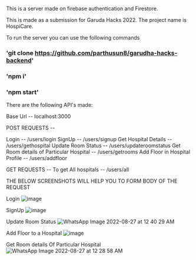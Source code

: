 This is a server made on firebase authentication and Firestore.

This is made as a submission for Garuda Hacks 2022.
The project name is HospiCare.

To run the server you can use the following commands

### 'git clone https://github.com/parthusun8/garudha-hacks-backend'
### 'npm i'
### 'npm start'


There are the following API's made:

Base Url -- localhost:3000

POST REQUESTS -- 

  Login -- /users/login
  SignUp -- /users/signup
  Get Hospital Details -- /users/gethospital
  Update Room Status -- /users/updateroomstatus
  Get Room details of Particular Hospital -- /users/getrooms
  Add Floor in Hospital Profile -- /users/addfloor
  
GET REQUESTS --
  To get All hospitals -- /users/all
  
  
 THE BELOW SCREENSHOTS WILL HELP YOU TO FORM BODY OF THE REQUEST
 
 Login
 ![image](https://user-images.githubusercontent.com/77690791/187014184-74555f9c-86fc-45c4-975b-2e9648883022.png)
 
 SignUp
 ![image](https://user-images.githubusercontent.com/77690791/187014145-1f21c21c-09da-485d-aa3e-5b7b340a2c72.png)

 Update Room Status
 ![WhatsApp Image 2022-08-27 at 12 40 29 AM](https://user-images.githubusercontent.com/77690791/187014293-cb27f2b6-47b8-48d1-8855-1b2be0634497.jpeg)
  
 Add Floor to a Hospital
 ![image](https://user-images.githubusercontent.com/77690791/187014260-995ca746-99f6-4925-a000-49f2310f7497.png)

  Get Room details Of Particular Hospital
![WhatsApp Image 2022-08-27 at 12 28 58 AM](https://user-images.githubusercontent.com/77690791/187014322-03eef529-5ad6-476e-8eb7-3b6618e01fce.jpeg)
